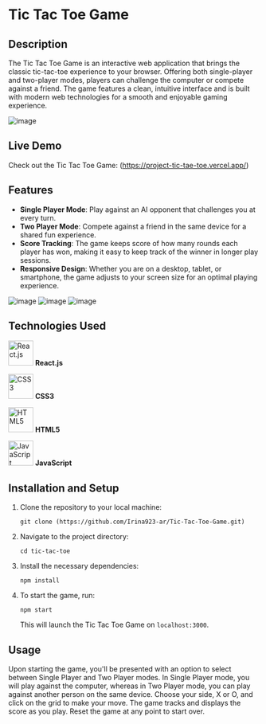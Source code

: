 # Tic Tac Toe Game

## Description

The Tic Tac Toe Game is an interactive web application that brings the classic tic-tac-toe experience to your browser. Offering both single-player and two-player modes, players can challenge the computer or compete against a friend. The game features a clean, intuitive interface and is built with modern web technologies for a smooth and enjoyable gaming experience.

![image](https://github.com/Irina923-ar/Tic-Tac-Toe-Game/assets/112747712/18120456-9311-4b20-87ac-ba4a99a75b13)

## Live Demo

Check out the Tic Tac Toe Game: (https://project-tic-tae-toe.vercel.app/)

## Features

- **Single Player Mode**: Play against an AI opponent that challenges you at every turn.
- **Two Player Mode**: Compete against a friend in the same device for a shared fun experience.
- **Score Tracking**: The game keeps score of how many rounds each player has won, making it easy to keep track of the winner in longer play sessions.
- **Responsive Design**: Whether you are on a desktop, tablet, or smartphone, the game adjusts to your screen size for an optimal playing experience.

![image](https://github.com/Irina923-ar/Tic-Tac-Toe-Game/assets/112747712/18120456-9311-4b20-87ac-ba4a99a75b13)
![image](https://github.com/Irina923-ar/Tic-Tac-Toe-Game/assets/112747712/9b848e22-1d01-4caa-bbbe-54c22b0df3c8)
![image](https://github.com/Irina923-ar/Tic-Tac-Toe-Game/assets/112747712/fd4cde17-c6a2-4481-9c11-2ccaa50f1359)

## Technologies Used

<img src="https://reactjs.org/logo-og.png" width="50" alt="React.js"> **React.js**

<img src="https://upload.wikimedia.org/wikipedia/commons/d/d5/CSS3_logo_and_wordmark.svg" width="50" alt="CSS3"> **CSS3**

<img src="https://upload.wikimedia.org/wikipedia/commons/6/61/HTML5_logo_and_wordmark.svg" width="50" alt="HTML5"> **HTML5**

<img src="https://upload.wikimedia.org/wikipedia/commons/6/6a/JavaScript-logo.png" width="50" alt="JavaScript"> **JavaScript**

## Installation and Setup

1. Clone the repository to your local machine:
    ```
    git clone (https://github.com/Irina923-ar/Tic-Tac-Toe-Game.git)
    ```
2. Navigate to the project directory:
    ```
    cd tic-tac-toe
    ```
3. Install the necessary dependencies:
    ```
    npm install
    ```
4. To start the game, run:
    ```
    npm start
    ```
    This will launch the Tic Tac Toe Game on `localhost:3000`.

## Usage

Upon starting the game, you'll be presented with an option to select between Single Player and Two Player modes. In Single Player mode, you will play against the computer, whereas in Two Player mode, you can play against another person on the same device. Choose your side, X or O, and click on the grid to make your move. The game tracks and displays the score as you play. Reset the game at any point to start over.
